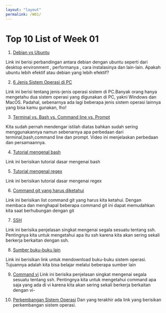 ```yaml
---
layout: "layout"
permalink: /W01/
---
```


# Top 10 List of Week 01


1) [Debian vs Ubuntu](https://www.fosslinux.com/40109/debian-vs-ubuntu-everything-you-need-to-know-to-choose)

Link ini berisi perbandingan antara debian dengan ubuntu seperti dari desktop environment , performanya , cara instalasinya dan lain-lain. Apakah ubuntu lebih efektif atau debian 
yang lebih efektif?

2) [6 Jenis Sistem Operasi di PC](https://www.fosslinux.com/40109/debian-vs-ubuntu-everything-you-need-to-know-to-choose)

Link ini berisi tentang jenis-jenis operasi sistem di PC.Banyak orang hanya mengetahu dua sistem operasi yang digunakan di PC, yakni Windows dan MacOS. Padahal, 
sebenarnya ada lagi beberapa jenis sistem operasi lainnya yang bisa kamu gunakan, lho!

3) [Terminal vs. Bash vs. Command line vs. Prompt](https://www.youtube.com/watch?v=hMSByvFHOro)

Kita sudah pernah mendengar istilah diatas bahkan sudah sering menggunakannya namun sebenarnya apa perbedaan dari terminal,bash,command line dan prompt. Video ini menjelaskan
perbedaan dan persamaannya.

4) [Tutorial mengenal bash](https://www.youtube.com/watch?v=_n5ZegzieSQ)

Link ini berisikan tutorial dasar mengenai bash  

5) [Tutorial mengenal regex](https://www.youtube.com/watch?v=sa-TUpSx1JA)

Link ini berisikan tutorial dasar mengenai regex 

6) [Command git yang harus diketahui](https://education.github.com/git-cheat-sheet-education.pdf)

Link ini berisikan list command git yang harus kita ketahui. Dengan membaca dan menghapal beberapa command git ini dapat memudahkan kita saat berhubungan dengan git

7) [SSH](https://www.niagahoster.co.id/blog/apa-itu-ssh/)

Link ini berisika penjelasan singkat mengenai segala sesuatu tentang ssh. Pentingnya kita untuk mengetahui apa itu ssh karena kita akan sering sekali berkerja berkaitan dengan ssh.

8) [Sumber buku-buku lain](http://www.freebookcentre.net/ComputerScience-Books-Download/Operating-System-Concepts-(PDF-90P))

Link ini berisikan link untuk mendownload buku-buku sistem operasi. Tujuannya adalah kita bisa belajar melalui beberapa sumber lain

9) [Command vi](https://vim.rtorr.com)
Link ini berisika penjelasan singkat mengenai segala sesuatu tentang ssh. Pentingnya kita untuk mengetahui command apa saja yang ada di vi karena kita akan sering sekali berkerja berkaitan dengan vi-

10) [Perkembangan Sistem Operasi](https://study.com/academy/lesson/history-of-operating-systems-timeline-evolution)
Dan yang terakhir ada link yang berisikan perkembangan sistem operasi.
